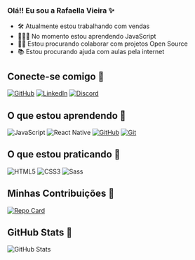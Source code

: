 ### Olá!! Eu sou a Rafaella Vieira ✨

- 🛠 Atualmente estou trabalhando com vendas
- 👩🏽‍🏫 No momento estou aprendendo JavaScript
- 🤝🏼 Estou procurando colaborar com projetos Open Source
- 📚 Estou procurando ajuda com aulas pela internet

## Conecte-se comigo 🔗

[![GitHub](https://img.shields.io/badge/GitHub-a77aa7?style=for-the-badge&logo=github&logoColor=fff)](https://github.com/rafadvieira)
[![LinkedIn](https://img.shields.io/badge/LinkedIn-a77aa7?style=for-the-badge&logo=linkedin&logoColor=fff)](linkedin.com/in/rafaella-abreu)
[![Discord](https://img.shields.io/badge/Discord-a77aa7?style=for-the-badge&logo=discord&logoColor=fff)](https://www.discord.com/in/SEUUSERNAME/)

## O que estou aprendendo 🔗

![JavaScript](https://img.shields.io/badge/JavaScript-a77aa7?style=for-the-badge&logo=javascript)
![React Native](https://img.shields.io/badge/React-Native-a77aa7?style=for-the-badge&logo=React-Native)
[![GitHub](https://img.shields.io/badge/GitHub-a77aa7?style=for-the-badge&logo=github&logoColor=fff)](https://docs.github.com/)
[![Git](https://img.shields.io/badge/Git-a77aa7?style=for-the-badge&logo=git&logoColor=fff)](https://git-scm.com/doc) 

## O que estou praticando 🔗

![HTML5](https://img.shields.io/badge/HTML5-a77aa7?style=for-the-badge&logo=html5)
![CSS3](https://img.shields.io/badge/CSS3-a77aa7?style=for-the-badge&logo=css3&logoColor=264CE4)
![Sass](https://img.shields.io/badge/Sass-a77aa7?style=for-the-badge&logo=sass)

## Minhas Contribuições 🔗

[![Repo Card](https://github-readme-stats.vercel.app/api/pin/?username=rafadvieira&repo=dio-lab-open-source&bg_color=ec63a1&border_color=fff&show_icons=true&icon_color=fff&title_color=fff&text_color=fff)](https://github.com/rafadvieira/dio-lab-open-source)

## GitHub Stats 🔗

![GitHub Stats](https://github-readme-stats.vercel.app/api?username=rafadvieira&theme=transparent&bg_color=a77aa7&border_color=fff&show_icons=true&icon_color=fff&title_color=fff&text_color=fff&hide_title=true&hide=stars)

 

  

